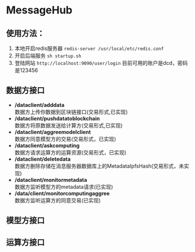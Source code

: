# MessageHub

## 使用方法：
1. 本地开启redis服务器 `redis-server /usr/local/etc/redis.conf`
2. 开启后端服务 `sh startup.sh`
3. 登陆网站 `http://localhost:9090/user/login` 目前可用的账户是dcd，密码是123456


## 数据方接口
- **/dataclient/adddata**  
数据方上传你数据到区块链接口(交易形式,已实现)
- **/dataclient/pushdatatoblockchain**  
数据方将原数据发送给计算方(交易形式,已实现)
- **/dataclient/aggreemodelclient**  
数据方同意模型方的交易(交易形式，已实现)
- **/dataclient/askcomputing**  
数据方请求运算方的运算资源(交易形式，已实现)
- **/dataclient/deletedata**  
数据方删除存储在消息服务器数据库上的MetadataIpfsHash(交易形式，未实现)
- **/dataclient/monitormetadata**  
数据方监听模型方的metadata请求(已实现)
- **/data/client/monitorcomputingaggree**  
数据方监听运算方的同意交易(已实现)



## 模型方接口



## 运算方接口
